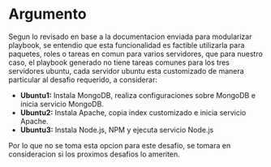 # Argumento

Segun lo revisado en base a la documentacion enviada para modularizar playbook, se entendio que esta funcionalidad es factible utilizarla para paquetes, roles o tareas en comun para varios servidores, que para nuestro caso, el playbook generado no tiene tareas comunes para los tres servidores ubuntu, cada servidor ubuntu esta customizado de manera particular al desafio requerido, a considerar:

- **Ubuntu1:** Instala MongoDB, realiza configuraciones sobre MongoDB e inicia servicio MongoDB.
- **Ubuntu2:** Instala Apache, copia index customizado e inicia servicio Apache.
- **Ubuntu3:** Instala Node.js, NPM y ejecuta servicio Node.js

Por lo que no se toma esta opcion para este desafio, se tomara en consideracion si los proximos desafios lo ameriten.












